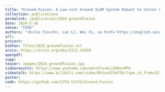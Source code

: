```yaml
---
title: "Ground-Fusion: A Low-cost Ground SLAM System Robust to Corner Cases"
collection: publications
permalink: /publication/2024-groundfusion
date: 2024-5-16
venue: "ICRA"
authors: "<b>Jie Yin</b>, Lan Li, Wei Xi, <a href='https://english.seiee.sjtu.edu.cn/english/detail/842_811.htm' target='_blank'>Wenxian Yu</a>, <a href='https://drone.sjtu.edu.cn/dpzou/' target='_blank'>Danping Zou</a>"
url: 
project: 
bibtex: files/2024_groundfusion.txt
arxiv: https://arxiv.org/abs/2112.13659
openpdf: 
supp: 
teaser: images/2024_groundfusion.jpg
videoresults: https://www.youtube.com/watch?v=kLidZKncPP4
videotalk: https://www.bilibili.com/video/BV1xx421m75k/?spm_id_from=333.337.search-card.all.click&vd_source=0804300aea4065df90adde5398ee74b7
poster: 
code: https://github.com/SJTU-ViSYS/Ground-Fusion
---
```

